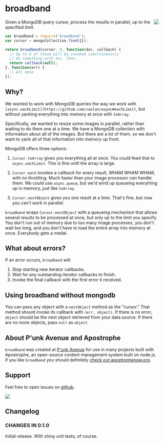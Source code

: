 broadband
=========

<a href="http://apostrophenow.org/"><img src="https://raw.githubusercontent.com/boutell/broadband/master/logos/logo-box-madefor.png" align="right" /></a>

Given a MongoDB query cursor, process the results in parallel, up to the specified limit.

```javascript
var broadband = require('broadband');
var cursor = mongoCollection.find({});

return broadband(cursor, 8, function(doc, callback) {
  // Up to 8 of these will be invoked simultaneously
  // Do something with doc, then...
  return callback(null);
}, function(err) {
  // All done
});
```

## Why?

We wanted to work with MongoDB queries the way we work with `[async.eachLimit](https://github.com/caolan/async#eachLimit)`, but without yanking everything into memory at once with `toArray`.

Specifically, we wanted to resize some images in parallel, rather than waiting to do them one at a time. We have a MongoDB collection with information about all of the images. But there are a lot of them, so we don't want to yank all of that information into memory up front.

MongoDB offers three options:

1. `Cursor.toArray` gives you everything all at once. You could feed that to `async.eachLimit`. This is fine until the array is large.

2. `Cursor.each` invokes a callback for every result, WHAM WHAM WHAM, with no throttling. Much faster than your image processor can handle them. We could use `async.queue`, but we'd wind up queueing everything up in memory, just like `toArray`.

3. `Cursor.nextObject` gives you one result at a time. That's fine, but now you can't work in parallel.

`broadband` wraps `Cursor.nextObject` with a queueing mechanism that allows several results to be processed at once, but only up to the limit you specify. You don't run out of memory due to too many image processes, you don't wait too long, and you don't have to load the entire array into memory at once. Everybody gets a medal.

## What about errors?

If an error occurs, `broadband` will:

1. Stop starting new iterator callbacks.
2. Wait for any outstanding iterator callbacks to finish.
3. Invoke the final callback with the first error it received.

## Using broadband without mongodb

You can pass any object with a `nextObject` method as the "cursor." That method should invoke its callback with `(err, object)`. If there is no error, `object` should be the next object retrieved from your data source. If there are no more objects, pass `null` as `object`.

## About P'unk Avenue and Apostrophe

`broadband` was created at [P'unk Avenue](http://punkave.com) for use in many projects built with Apostrophe, an open-source content management system built on node.js. If you like `broadband` you should definitely [check out apostrophenow.org](http://apostrophenow.org).

## Support

Feel free to open issues on [github](http://github.com/punkave/broadband).

<a href="http://punkave.com/"><img src="https://raw.githubusercontent.com/boutell/broadband/master/logos/logo-box-builtby.png" /></a>

## Changelog

### CHANGES IN 0.1.0

Initial release. With shiny unit tests, of course.
